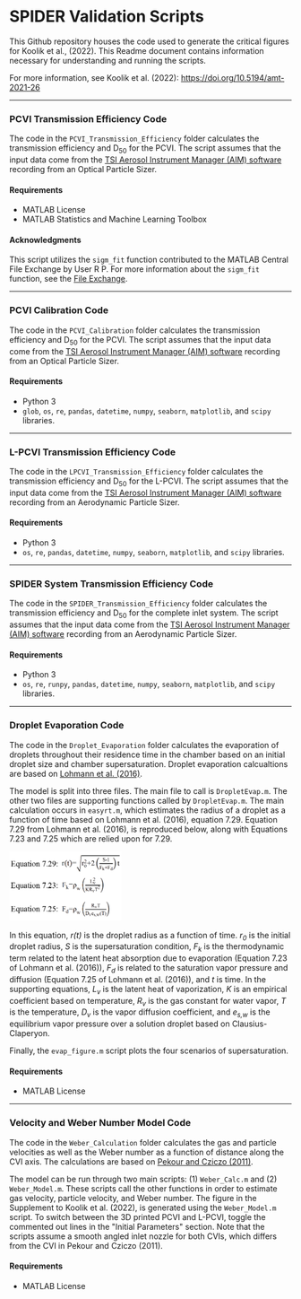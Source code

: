 # SPIDER Validation Scripts
This Github repository houses the code used to generate the critical figures for Koolik et al., (2022). This Readme document contains information necessary for understanding and running the scripts.

For more information, see Koolik et al. (2022): https://doi.org/10.5194/amt-2021-26

---

### PCVI Transmission Efficiency Code
The code in the `PCVI_Transmission_Efficiency` folder calculates the transmission efficiency and D<sub>50</sub> for the PCVI. The script assumes that the input data come from the [TSI Aerosol Instrument Manager (AIM) software](https://tsi.com/software/tsi-software-and-firmware-wizard/) recording from an Optical Particle Sizer. 

#### Requirements
* MATLAB License
* MATLAB Statistics and Machine Learning Toolbox

#### Acknowledgments
This script utilizes the `sigm_fit` function contributed to the MATLAB Central File Exchange by User R P. For more information about the `sigm_fit` function, see the [File Exchange](https://www.mathworks.com/matlabcentral/fileexchange/42641-sigm_fit).

---

### PCVI Calibration Code
The code in the `PCVI_Calibration` folder calculates the transmission efficiency and D<sub>50</sub> for the PCVI. The script assumes that the input data come from the [TSI Aerosol Instrument Manager (AIM) software](https://tsi.com/software/tsi-software-and-firmware-wizard/) recording from an Optical Particle Sizer. 

#### Requirements
* Python 3
* `glob`, `os`, `re`, `pandas`, `datetime`, `numpy`, `seaborn`, `matplotlib`, and `scipy` libraries.

---

### L-PCVI Transmission Efficiency Code
The code in the `LPCVI_Transmission_Efficiency` folder calculates the transmission efficiency and D<sub>50</sub> for the L-PCVI. The script assumes that the input data come from the [TSI Aerosol Instrument Manager (AIM) software](https://tsi.com/software/tsi-software-and-firmware-wizard/) recording from an Aerodynamic Particle Sizer. 

#### Requirements
* Python 3
* `os`, `re`, `pandas`, `datetime`, `numpy`, `seaborn`, `matplotlib`, and `scipy` libraries.

---

### SPIDER System Transmission Efficiency Code
The code in the `SPIDER_Transmission_Efficiency` folder calculates the transmission efficiency and D<sub>50</sub> for the complete inlet system. The script assumes that the input data come from the [TSI Aerosol Instrument Manager (AIM) software](https://tsi.com/software/tsi-software-and-firmware-wizard/) recording from an Aerodynamic Particle Sizer. 

#### Requirements
* Python 3
* `os`, `re`, `runpy`, `pandas`, `datetime`, `numpy`, `seaborn`, `matplotlib`, and `scipy` libraries.

---

### Droplet Evaporation Code
The code in the `Droplet_Evaporation` folder calculates the evaporation of droplets throughout their residence time in the chamber based on an initial droplet size and chamber supersaturation. Droplet evaporation calcualtions are based on [Lohmann et al. (2016)](https://www.cambridge.org/core/books/an-introduction-to-clouds/F5A8096E7A3BD5C8FFD9208248DD1839).

The model is split into three files. The main file to call is `DropletEvap.m`. The other two files are supporting functions called by `DropletEvap.m`. The main calculation occurs in `easyrt.m`, which estimates the radius of a droplet as a function of time based on Lohmann et al. (2016), equation 7.29. Equation 7.29 from Lohmann et al. (2016), is reproduced below, along with Equations 7.23 and 7.25 which are relied upon for 7.29.

<img src="./Droplet_Evaporation/droplet_evaporation_equations.png" width="200" />

In this equation, *r(t)* is the droplet radius as a function of time. *r<sub>0</sub>* is the initial droplet radius, *S* is the supersaturation condition, *F<sub>k</sub>* is the thermodynamic term related to the latent heat absorption due to evaporation (Equation 7.23 of Lohmann et al. (2016)), *F<sub>d</sub>* is related to the saturation vapor pressure and diffusion (Equation 7.25 of Lohmann et al. (2016)), and *t* is time. In the supporting equations, *L<sub>v</sub>* is the latent heat of vaporization, *K* is an empirical coefficient based on temperature, *R<sub>v</sub>* is the gas constant for water vapor, *T* is the temperature, *D<sub>v</sub>* is the vapor diffusion coefficient, and *e<sub>s,w</sub>* is the equilibrium vapor pressure over a solution droplet based on Clausius-Claperyon. 

Finally, the `evap_figure.m` script plots the four scenarios of supersaturation.

#### Requirements
* MATLAB License

---

### Velocity and Weber Number Model Code
The code in the `Weber_Calculation` folder calculates the gas and particle velocities as well as the Weber number as a function of distance along the CVI axis. The calculations are based on [Pekour and Cziczo (2011)](https://doi.org/10.1080/02786826.2011.558942).

The model can be run through two main scripts: (1) `Weber_Calc.m` and (2) `Weber_Model.m`. These scripts call the other functions in order to estimate gas velocity, particle velocity, and Weber number. The figure in the Supplement to Koolik et al. (2022), is generated using the `Weber_Model.m` script. To switch between the 3D printed PCVI and L-PCVI, toggle the commented out lines in the "Initial Parameters" section. Note that the scripts assume a smooth angled inlet nozzle for both CVIs, which differs from the CVI in Pekour and Cziczo (2011).

#### Requirements
* MATLAB License
